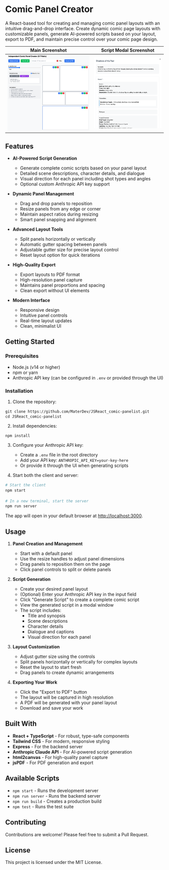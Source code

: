 # Comic Panel Creator

A React-based tool for creating and managing comic panel layouts with an intuitive drag-and-drop interface. Create dynamic comic page layouts with customizable panels, generate AI-powered scripts based on your layout, export to PDF, and maintain precise control over your comic page design.

| Main Screenshot | Script Modal Screenshot |
| --- | --- |
| ![Comic Panel Creator Screenshot](screenshot.png) | ![Script Modal Screenshot](screenshot2.png) |

## Features

- **AI-Powered Script Generation**
  - Generate complete comic scripts based on your panel layout
  - Detailed scene descriptions, character details, and dialogue
  - Visual direction for each panel including shot types and angles
  - Optional custom Anthropic API key support

- **Dynamic Panel Management**
  - Drag and drop panels to reposition
  - Resize panels from any edge or corner
  - Maintain aspect ratios during resizing
  - Smart panel snapping and alignment

- **Advanced Layout Tools**
  - Split panels horizontally or vertically
  - Automatic gutter spacing between panels
  - Adjustable gutter size for precise layout control
  - Reset layout option for quick iterations

- **High-Quality Export**
  - Export layouts to PDF format
  - High-resolution panel capture
  - Maintains panel proportions and spacing
  - Clean export without UI elements

- **Modern Interface**
  - Responsive design
  - Intuitive panel controls
  - Real-time layout updates
  - Clean, minimalist UI

## Getting Started

### Prerequisites

- Node.js (v14 or higher)
- npm or yarn
- Anthropic API key (can be configured in `.env` or provided through the UI)

### Installation

1. Clone the repository:
```
git clone https://github.com/MaterDev/JSReact_comic-panelist.git
cd JSReact_comic-panelist
```

2. Install dependencies:
```
npm install
```

3. Configure your Anthropic API key:
   - Create a `.env` file in the root directory
   - Add your API key: `ANTHROPIC_API_KEY=your-key-here`
   - Or provide it through the UI when generating scripts

4. Start both the client and server:
```bash
# Start the client
npm start

# In a new terminal, start the server
npm run server
```

The app will open in your default browser at [http://localhost:3000](http://localhost:3000).

## Usage

1. **Panel Creation and Management**
   - Start with a default panel
   - Use the resize handles to adjust panel dimensions
   - Drag panels to reposition them on the page
   - Click panel controls to split or delete panels

2. **Script Generation**
   - Create your desired panel layout
   - (Optional) Enter your Anthropic API key in the input field
   - Click "Generate Script" to create a complete comic script
   - View the generated script in a modal window
   - The script includes:
     - Title and synopsis
     - Scene descriptions
     - Character details
     - Dialogue and captions
     - Visual direction for each panel

2. **Layout Customization**
   - Adjust gutter size using the controls
   - Split panels horizontally or vertically for complex layouts
   - Reset the layout to start fresh
   - Drag panels to create dynamic arrangements

3. **Exporting Your Work**
   - Click the "Export to PDF" button
   - The layout will be captured in high resolution
   - A PDF will be generated with your panel layout
   - Download and save your work

## Built With

- **React + TypeScript** - For robust, type-safe components
- **Tailwind CSS** - For modern, responsive styling
- **Express** - For the backend server
- **Anthropic Claude API** - For AI-powered script generation
- **html2canvas** - For high-quality panel capture
- **jsPDF** - For PDF generation and export

## Available Scripts

- `npm start` - Runs the development server
- `npm run server` - Runs the backend server
- `npm run build` - Creates a production build
- `npm test` - Runs the test suite

## Contributing

Contributions are welcome! Please feel free to submit a Pull Request.

## License

This project is licensed under the MIT License.
